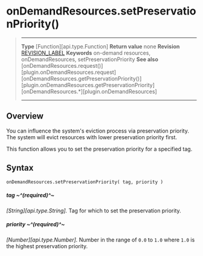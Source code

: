 # onDemandResources.setPreservationPriority()

> --------------------- ------------------------------------------------------------------------------------------
> __Type__              [Function][api.type.Function]
> __Return value__      none
> __Revision__          [REVISION_LABEL](REVISION_URL)
> __Keywords__          on-demand resources, onDemandResources, setPreservationPriority
> __See also__          [onDemandResources.request()][plugin.onDemandResources.request]
>                       [onDemandResources.getPreservationPriority()][plugin.onDemandResources.getPreservationPriority]
>                       [onDemandResources.*][plugin.onDemandResources]
> --------------------- ------------------------------------------------------------------------------------------


## Overview

You can influence the system's eviction process via preservation priority. The system will evict resources with lower preservation priority first.

This function allows you to set the preservation priority for a specified tag.


## Syntax

    onDemandResources.setPreservationPriority( tag, priority )

##### tag ~^(required)^~
_[String][api.type.String]._ Tag for which to set the preservation priority.

##### priority ~^(required)^~
_[Number][api.type.Number]._ Number in the range of `0.0` to `1.0` where `1.0` is the highest preservation priority.
